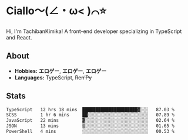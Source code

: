 # Ciallo～(∠・ω< )⌒⭐️

Hi, I'm TachibanKimika! A front-end developer specializing in TypeScript and React.

## About
- **Hobbies:** **エロゲー**, **エロゲー**, **エロゲー**
- **Languages:** TypeScript, ~~Ren’Py~~

## Stats
<!--START_SECTION:waka-->

```txt
TypeScript   12 hrs 18 mins  █████████████████████▓░░░   87.03 %
SCSS         1 hr 6 mins     ██░░░░░░░░░░░░░░░░░░░░░░░   07.89 %
JavaScript   22 mins         ▓░░░░░░░░░░░░░░░░░░░░░░░░   02.64 %
JSON         13 mins         ▒░░░░░░░░░░░░░░░░░░░░░░░░   01.65 %
PowerShell   4 mins          ░░░░░░░░░░░░░░░░░░░░░░░░░   00.53 %
```

<!--END_SECTION:waka-->

<!-- ![Metrics](https://metrics.lecoq.io/TachibanaKimika?template=classic&base.activity=0&base.community=0&base.repositories=0&languages=1&isocalendar=1&isocalendar.duration=half-year&languages.limit=8&languages.sections=most-used&languages.colors=github&languages.threshold=0%25&languages.indepth=false&languages.recent.load=300&languages.recent.days=14&config.timezone=Asia%2FShanghai)
 -->
